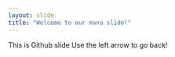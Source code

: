 ```yaml
---
layout: slide
title: "Welcome to our mana slide!"
---
```

This is Github slide
Use the left arrow to go back!

